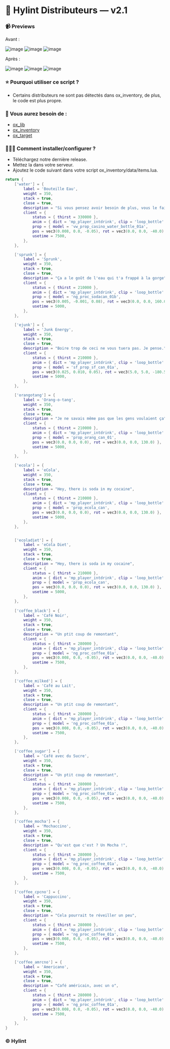 # 🍵 Hylint Distributeurs — v2.1

### 📹 Previews
Avant :

![image](https://github.com/user-attachments/assets/7e158da2-305c-4009-b761-44bbc3d3ad8b)
![image](https://github.com/user-attachments/assets/f93b76f0-8aad-431e-ba28-61e3604ff649)
![image](https://github.com/user-attachments/assets/ad1cc100-b6d5-42a1-84dd-08f5feb6b08f)

Après :

![image](https://github.com/user-attachments/assets/0fd7f1c3-22b1-44a9-b15c-a5132a3ba0b5)
![image](https://github.com/user-attachments/assets/70aaf28b-a860-41cf-b9ec-eb96c64daf32)
![image](https://github.com/user-attachments/assets/0ec76c8d-ed1a-4d32-972e-91e88e0eb1e9)


### ⭐ Pourquoi utiliser ce script ?
- Certains distributeurs ne sont pas détectés dans ox_inventory, de plus, le code est plus propre.

### 📃 Vous aurez besoin de :
- [ox_lib](https://github.com/overextended/ox_lib/releases/latest)
- [ox_inventory](https://github.com/overextended/ox_inventory/releases/latest)
- [ox_target](https://github.com/overextended/ox_target/releases/latest)

### 👨🏻‍💻 Comment installer/configurer ?
- Téléchargez notre dernière release.
- Mettez la dans votre serveur.
- Ajoutez le code suivant dans votre script ox_inventory/data/items.lua.

```lua
return {
    ['water'] = {
        label = 'Bouteille Eau',
        weight = 350,
        stack = true,
        close = true,
        description = "Si vous pensez avoir besoin de plus, vous le faites",
        client = {
            status = { thirst = 330000 },
            anim = { dict = 'mp_player_intdrink', clip = 'loop_bottle' },
            prop = { model = 'vw_prop_casino_water_bottle_01a', 
            pos = vec3(0.008, 0.0, -0.05), rot = vec3(0.0, 0.0, -40.0) },
            usetime = 7500,
        },
    },

    ['sprunk'] = {
        label = 'Sprunk',
        weight = 350,
        stack = true,
        close = true,
        description = "Ça a le goût de l'eau qui t'a frappé à la gorge",
        client = {
            status = { thirst = 210000 },
            anim = { dict = 'mp_player_intdrink', clip = 'loop_bottle' },
            prop = { model = 'ng_proc_sodacan_01b', 
            pos = vec3(0.005, -0.001, 0.08), rot = vec3(0.0, 0.0, 160.0) },
            usetime = 5000,
        },
    },

    ['ejunk'] = {
        label = 'Junk Energy',
        weight = 350,
        stack = true,
        close = true,
        description = "Boire trop de ceci ne vous tuera pas. Je pense.",
        client = {
            status = { thirst = 210000 },
            anim = { dict = 'mp_player_intdrink', clip = 'loop_bottle' },
            prop = { model = 'sf_prop_sf_can_01a', 
            pos = vec3(0.025, 0.010, 0.05), rot = vec3(5.0, 5.0, -180.5) },
            usetime = 5000,
        },
    },

    ['orangotang'] = {
        label = 'Orang-o-tang',
        weight = 350,
        stack = true,
        close = true,
        description = "Je ne savais même pas que les gens voulaient ça",
        client = {
            status = { thirst = 210000 },
            anim = { dict = 'mp_player_intdrink', clip = 'loop_bottle' },
            prop = { model = 'prop_orang_can_01', 
            pos = vec3(0.0, 0.0, 0.0), rot = vec3(0.0, 0.0, 130.0) },
            usetime = 5000,
        },
    },

    ['ecola'] = {
        label = 'eCola',
        weight = 350,
        stack = true,
        close = true,
        description = "Hey, there is soda in my cocaine",
        client = {
            status = { thirst = 210000 },
            anim = { dict = 'mp_player_intdrink', clip = 'loop_bottle' },
            prop = { model = 'prop_ecola_can', 
            pos = vec3(0.0, 0.0, 0.0), rot = vec3(0.0, 0.0, 130.0) },
            usetime = 5000,
        },
    },


    ['ecoladiet'] = {
        label = 'eCola Diet',
        weight = 350,
        stack = true,
        close = true,
        description = "Hey, there is soda in my cocaine",
        client = {
            status = { thirst = 210000 },
            anim = { dict = 'mp_player_intdrink', clip = 'loop_bottle' },
            prop = { model = 'prop_ecola_can', 
            pos = vec3(0.0, 0.0, 0.0), rot = vec3(0.0, 0.0, 130.0) },
            usetime = 5000,
        },
    },
    
    ['coffee_black'] = {
        label = 'Café Noir',
        weight = 350,
        stack = true,
        close = true,
        description = "Un ptit coup de remontant",
        client = {
            status = { thirst = 280000 },
            anim = { dict = 'mp_player_intdrink', clip = 'loop_bottle' },
            prop = { model = 'ng_proc_coffee_01a', 
            pos = vec3(0.008, 0.0, -0.05), rot = vec3(0.0, 0.0, -40.0) },
            usetime = 7500,
        },
    },

    ['coffee_milked'] = {
        label = 'Café au Lait',
        weight = 350,
        stack = true,
        close = true,
        description = "Un ptit coup de remontant",
        client = {
            status = { thirst = 280000 },
            anim = { dict = 'mp_player_intdrink', clip = 'loop_bottle' },
            prop = { model = 'ng_proc_coffee_01a', 
            pos = vec3(0.008, 0.0, -0.05), rot = vec3(0.0, 0.0, -40.0) },
            usetime = 7500,
        },
    },

    ['coffee_sugar'] = {
        label = 'Café avec du Sucre',
        weight = 350,
        stack = true,
        close = true,
        description = "Un ptit coup de remontant",
        client = {
            status = { thirst = 280000 },
            anim = { dict = 'mp_player_intdrink', clip = 'loop_bottle' },
            prop = { model = 'ng_proc_coffee_01a', 
            pos = vec3(0.008, 0.0, -0.05), rot = vec3(0.0, 0.0, -40.0) },
            usetime = 7500,
        },
    },    

    ['coffee_mocha'] = {
        label = 'Mochaccino',
        weight = 350,
        stack = true,
        close = true,
        description = "Qu'est que c'est ? Un Mocha !",
        client = {
            status = { thirst = 280000 },
            anim = { dict = 'mp_player_intdrink', clip = 'loop_bottle' },
            prop = { model = 'ng_proc_coffee_01a', 
            pos = vec3(0.008, 0.0, -0.05), rot = vec3(0.0, 0.0, -40.0) },
            usetime = 7500,
        },
    },

    ['coffee_cpcno'] = {
        label = 'Cappuccino',
        weight = 350,
        stack = true,
        close = true,
        description = "Cela pourrait te réveiller un peu",
        client = {
            status = { thirst = 280000 },
            anim = { dict = 'mp_player_intdrink', clip = 'loop_bottle' },
            prop = { model = 'ng_proc_coffee_01a', 
            pos = vec3(0.008, 0.0, -0.05), rot = vec3(0.0, 0.0, -40.0) },
            usetime = 7500,
        },
    },

    ['coffee_amrcno'] = {
        label = 'Americano',
        weight = 350,
        stack = true,
        close = true,
        description = "Café américain, avec un o",
        client = {
            status = { thirst = 280000 },
            anim = { dict = 'mp_player_intdrink', clip = 'loop_bottle' },
            prop = { model = 'ng_proc_coffee_01a', 
            pos = vec3(0.008, 0.0, -0.05), rot = vec3(0.0, 0.0, -40.0) },
            usetime = 7500,
        },
    },
}
```


### ©️ Hylint
